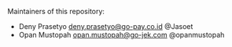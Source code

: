 Maintainers of this repository:

* Deny Prasetyo <deny.prasetyo@go-pay.co.id> @Jasoet 
* Opan Mustopah <opan.mustopah@go-jek.com> @opanmustopah
